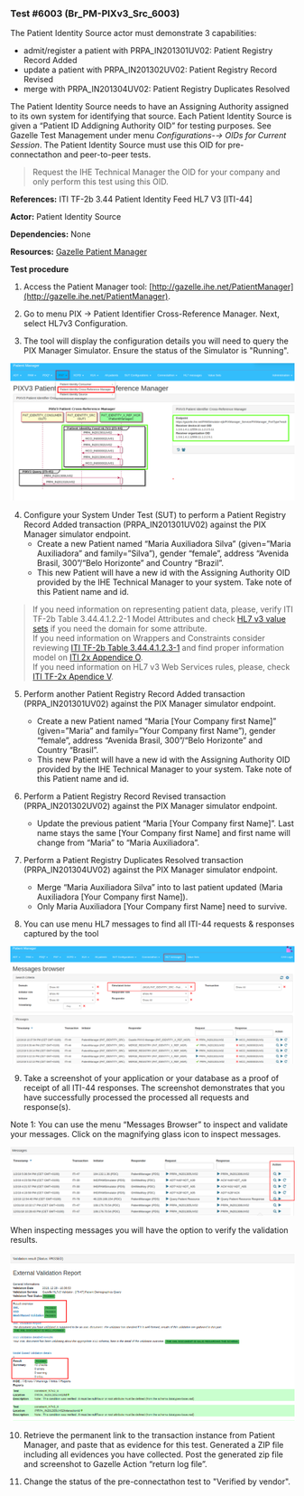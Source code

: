 ### Test #6003 (Br_PM-PIXv3_Src_6003)

The Patient Identity Source actor must demonstrate 3 capabilities:

- admit/register a patient with PRPA_IN201301UV02: Patient Registry Record Added
- update a patient with PRPA_IN201302UV02: Patient Registry Record Revised
- merge with PRPA_IN201304UV02: Patient Registry Duplicates Resolved

The Patient Identity Source needs to have an Assigning Authority assigned to its own system for identifying that source. Each Patient Identity Source is given a “Patient ID Addigning Authority OID” for testing purposes. See Gazelle Test Management under menu _Configurations-→ OIDs for Current Session_. The Patient Identity Source must use this OID for pre-connectathon and peer-to-peer tests.

> Request the IHE Technical Manager the OID for your company and only perform this test using this OID.

**References:** ITI TF-2b 3.44 Patient Identity Feed HL7 V3 [ITI-44]

**Actor:** Patient Identity Source

**Dependencies:** None

**Resources:** [Gazelle Patient Manager](https://gazelle.ihe.net/PatientManager/hl7v3/pix/xmanager.seam)

**Test procedure**

1. Access the Patient Manager tool: [http://gazelle.ihe.net/PatientManager](http://gazelle.ihe.net/PatientManager).

2. Go to menu PIX → Patient Identifier Cross-Reference Manager. Next, select HL7v3 Configuration.

3. The tool will display the configuration details you will need to query the PIX Manager Simulator. Ensure the status of the Simulator is "Running".

![](./media/image5-1.png)

4. Configure your System Under Test (SUT) to perform a Patient Registry Record Added transaction (PRPA_IN201301UV02) against the PIX Manager simulator endpoint.   
   - Create a new Patient named “Maria Auxiliadora Silva” (given=”Maria Auxiliadora” and family=”Silva”), gender “female”, address “Avenida Brasil, 300”/“Belo Horizonte” and Country “Brazil”.   
   - This new Patient will have a new id with the Assigning Authority OID provided by the IHE Technical Manager to your system. Take note of this Patient name and id.    
 > If you need information on representing patient data, please, verify ITI TF-2b Table 3.44.4.1.2.2-1 Model Attributes and check [HL7 v3 value sets](https://gazelle.ihe.net/PatientManager/hl7v3/pix/xmanager.seam) if you need the domain for some attribute.  
 > If you need information on Wrappers and Constraints consider reviewing [ITI TF-2b Table 3.44.4.1.2.3-1](https://www.ihe.net/uploadedFiles/Documents/ITI/IHE_ITI_TF_Vol2b.pdf#page=200) and find proper information model on [ITI 2x Appendice O](https://www.ihe.net/uploadedFiles/Documents/ITI/IHE_ITI_TF_Vol2x.pdf#page=59).  
 > If you need information on HL7 v3 Web Services rules, please, check [ITI TF-2x Apendice V](https://www.ihe.net/uploadedFiles/Documents/ITI/IHE_ITI_TF_Vol2x.pdf#page=123).   

5. Perform another Patient Registry Record Added transaction (PRPA_IN201301UV02) against the PIX Manager simulator endpoint.   
   - Create a new Patient named “Maria [Your Company first Name]” (given=”Maria” and family=”Your Company first Name”), gender “female”, address “Avenida Brasil, 300”/“Belo Horizonte” and Country “Brasil”.   
   - This new Patient will have a new id with the Assigning Authority OID provided by the IHE Technical Manager to your system. Take note of this Patient name and id.  

6. Perform a Patient Registry Record Revised transaction (PRPA_IN201302UV02) against the PIX Manager simulator endpoint.   
   - Update the previous patient “Maria [Your Company first Name]”. Last name stays the same [Your Company first Name] and first name will change from “Maria” to “Maria Auxiliadora”.   

7. Perform a Patient Registry Duplicates Resolved transaction (PRPA_IN201304UV02) against the PIX Manager simulator endpoint.   
   - Merge “Maria Auxiliadora Silva” into to last patient updated (Maria Auxiliadora [Your Company first Name]).   
   - Only Maria Auxiliadora [Your Company first Name] need to survive.  

8. You can use menu HL7 messages to find all ITI-44 requests & responses captured by the tool

![](./media/image5-2.png)

9. Take a screenshot of your application or your database as a proof of receipt of all ITI-44 responses. The screenshot demonstrates that you have successfully processed the processed all requests and response(s).

Note 1: You can use the menu “Messages Browser” to inspect and validate your messages. Click on the magnifying glass icon to inspect messages.

![](./media/image5-3.png)


When inspecting messages you will have the option to verify the validation results.

![](./media/image5-4.png)

10. Retrieve the permanent link to the transaction instance from Patient Manager, and paste that as evidence for this test. Generated a ZIP file including all evidences you have collected. Post the generated zip file and screenshot to Gazelle Action “return log file”.  

11. Change the status of the pre-connectathon test to "Verified by vendor".